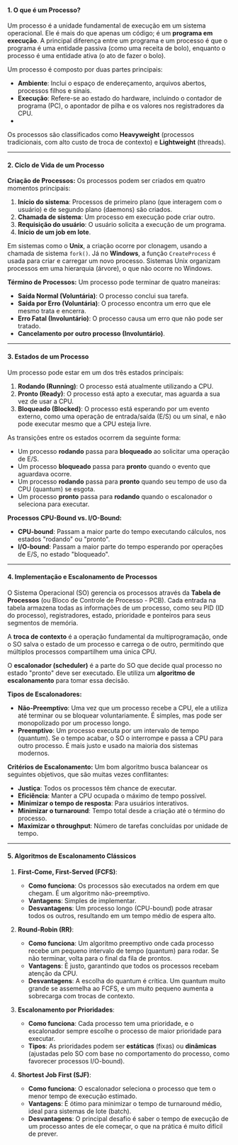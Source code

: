#### **1. O que é um Processo?**

Um processo é a unidade fundamental de execução em um sistema operacional. Ele é mais do que apenas um código; é um **programa em execução**. A principal diferença entre um programa e um processo é que o programa é uma entidade passiva (como uma receita de bolo), enquanto o processo é uma entidade ativa (o ato de fazer o bolo).

Um processo é composto por duas partes principais:

- **Ambiente**: Inclui o espaço de endereçamento, arquivos abertos, processos filhos e sinais.
- **Execução**: Refere-se ao estado do hardware, incluindo o contador de programa (PC), o apontador de pilha e os valores nos registradores da CPU.
- 
Os processos são classificados como **Heavyweight** (processos tradicionais, com alto custo de troca de contexto) e **Lightweight** (threads).

---

#### **2. Ciclo de Vida de um Processo**

**Criação de Processos:** Os processos podem ser criados em quatro momentos principais:

1. **Início do sistema**: Processos de primeiro plano (que interagem com o usuário) e de segundo plano (daemons) são criados.
2. **Chamada de sistema**: Um processo em execução pode criar outro.
3. **Requisição do usuário**: O usuário solicita a execução de um programa.
4. **Início de um job em lote**.

Em sistemas como o **Unix**, a criação ocorre por clonagem, usando a chamada de sistema `fork()`. Já no **Windows**, a função `CreateProcess` é usada para criar e carregar um novo processo. Sistemas Unix organizam processos em uma hierarquia (árvore), o que não ocorre no Windows.

**Término de Processos:** Um processo pode terminar de quatro maneiras:

- **Saída Normal (Voluntária)**: O processo conclui sua tarefa.
- **Saída por Erro (Voluntária)**: O processo encontra um erro que ele mesmo trata e encerra.
- **Erro Fatal (Involuntário)**: O processo causa um erro que não pode ser tratado.
- **Cancelamento por outro processo (Involuntário)**.

---

#### **3. Estados de um Processo**

Um processo pode estar em um dos três estados principais:

1. **Rodando (Running)**: O processo está atualmente utilizando a CPU.
2. **Pronto (Ready)**: O processo está apto a executar, mas aguarda a sua vez de usar a CPU.
3. **Bloqueado (Blocked)**: O processo está esperando por um evento externo, como uma operação de entrada/saída (E/S) ou um sinal, e não pode executar mesmo que a CPU esteja livre.

As transições entre os estados ocorrem da seguinte forma:

- Um processo **rodando** passa para **bloqueado** ao solicitar uma operação de E/S.
- Um processo **bloqueado** passa para **pronto** quando o evento que aguardava ocorre.
- Um processo **rodando** passa para **pronto** quando seu tempo de uso da CPU (quantum) se esgota.
- Um processo **pronto** passa para **rodando** quando o escalonador o seleciona para executar.

**Processos CPU-Bound vs. I/O-Bound:**

- **CPU-bound**: Passam a maior parte do tempo executando cálculos, nos estados "rodando" ou "pronto".
- **I/O-bound**: Passam a maior parte do tempo esperando por operações de E/S, no estado "bloqueado".

---

#### **4. Implementação e Escalonamento de Processos**

O Sistema Operacional (SO) gerencia os processos através da **Tabela de Processos** (ou Bloco de Controle de Processo - PCB). Cada entrada na tabela armazena todas as informações de um processo, como seu PID (ID do processo), registradores, estado, prioridade e ponteiros para seus segmentos de memória.

A **troca de contexto** é a operação fundamental da multiprogramação, onde o SO salva o estado de um processo e carrega o de outro, permitindo que múltiplos processos compartilhem uma única CPU.

O **escalonador (scheduler)** é a parte do SO que decide qual processo no estado "pronto" deve ser executado. Ele utiliza um **algoritmo de escalonamento** para tomar essa decisão.

**Tipos de Escalonadores:**

- **Não-Preemptivo**: Uma vez que um processo recebe a CPU, ele a utiliza até terminar ou se bloquear voluntariamente. É simples, mas pode ser monopolizado por um processo longo.
- **Preemptivo**: Um processo executa por um intervalo de tempo (quantum). Se o tempo acabar, o SO o interrompe e passa a CPU para outro processo. É mais justo e usado na maioria dos sistemas modernos.

**Critérios de Escalonamento:** Um bom algoritmo busca balancear os seguintes objetivos, que são muitas vezes conflitantes:

- **Justiça**: Todos os processos têm chance de executar.
- **Eficiência**: Manter a CPU ocupada o máximo de tempo possível.
- **Minimizar o tempo de resposta**: Para usuários interativos.
- **Minimizar o turnaround**: Tempo total desde a criação até o término do processo.
- **Maximizar o throughput**: Número de tarefas concluídas por unidade de tempo.

---

#### **5. Algoritmos de Escalonamento Clássicos**

1. **First-Come, First-Served (FCFS)**:

	- **Como funciona**: Os processos são executados na ordem em que chegam. É um algoritmo não-preemptivo.
    - **Vantagens**: Simples de implementar.
    - **Desvantagens**: Um processo longo (CPU-bound) pode atrasar todos os outros, resultando em um tempo médio de espera alto.
2. **Round-Robin (RR)**:
    
    - **Como funciona**: Um algoritmo preemptivo onde cada processo recebe um pequeno intervalo de tempo (quantum) para rodar. Se não terminar, volta para o final da fila de prontos.
    - **Vantagens**: É justo, garantindo que todos os processos recebam atenção da CPU.
    - **Desvantagens**: A escolha do quantum é crítica. Um quantum muito grande se assemelha ao FCFS, e um muito pequeno aumenta a sobrecarga com trocas de contexto.
    
3. **Escalonamento por Prioridades**:
    
    - **Como funciona**: Cada processo tem uma prioridade, e o escalonador sempre escolhe o processo de maior prioridade para executar.
    - **Tipos**: As prioridades podem ser **estáticas** (fixas) ou **dinâmicas** (ajustadas pelo SO com base no comportamento do processo, como favorecer processos I/O-bound).
    
4. **Shortest Job First (SJF)**:
    
    - **Como funciona**: O escalonador seleciona o processo que tem o menor tempo de execução estimado.
    - **Vantagens**: É ótimo para minimizar o tempo de turnaround médio, ideal para sistemas de lote (batch).
    - **Desvantagens**: O principal desafio é saber o tempo de execução de um processo antes de ele começar, o que na prática é muito difícil de prever.